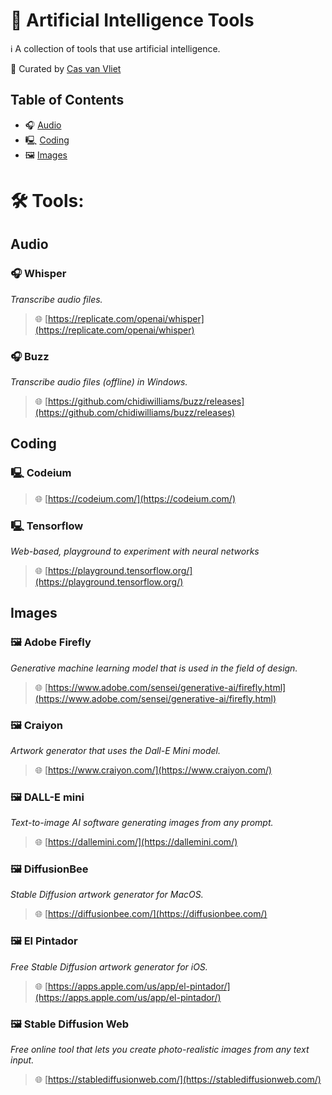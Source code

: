 # 🔧 Artificial Intelligence Tools

ℹ️ A collection of tools that use artificial intelligence.

👀 Curated by [Cas van Vliet](https://casvanvliet.substack.com)

## Table of Contents

- 🎧 [Audio](#audio)
- 🖳 [Coding](#coding)
- 🖼 [Images](#images)

# 🛠️ Tools:

## Audio

### 🎧 Whisper

*Transcribe audio files.*

> 🌐 [https://replicate.com/openai/whisper](https://replicate.com/openai/whisper)

### 🎧 Buzz

*Transcribe audio files (offline) in Windows.*

> 🌐 [https://github.com/chidiwilliams/buzz/releases](https://github.com/chidiwilliams/buzz/releases)

## Coding

### 🖳 Codeium

> 🌐 [https://codeium.com/](https://codeium.com/)

### 🖳 Tensorflow

*Web-based, playground to experiment with neural networks*

> 🌐 [https://playground.tensorflow.org/](https://playground.tensorflow.org/)

## Images

### 🖼 Adobe Firefly

*Generative machine learning model that is used in the field of design.*

> 🌐 [https://www.adobe.com/sensei/generative-ai/firefly.html](https://www.adobe.com/sensei/generative-ai/firefly.html)

### 🖼 Craiyon

*Artwork generator that uses the Dall-E Mini model.*

> 🌐 [https://www.craiyon.com/](https://www.craiyon.com/)

### 🖼 DALL-E mini

*Text-to-image AI software generating images from any prompt.*

> 🌐 [https://dallemini.com/](https://dallemini.com/)

### 🖼 DiffusionBee

*Stable Diffusion artwork generator for MacOS.*

> 🌐 [https://diffusionbee.com/](https://diffusionbee.com/)

### 🖼 El Pintador

*Free Stable Diffusion artwork generator for iOS.*

> 🌐 [https://apps.apple.com/us/app/el-pintador/](https://apps.apple.com/us/app/el-pintador/)

### 🖼 Stable Diffusion Web

*Free online tool that lets you create photo-realistic images from any text input.*

> 🌐 [https://stablediffusionweb.com/](https://stablediffusionweb.com/)
